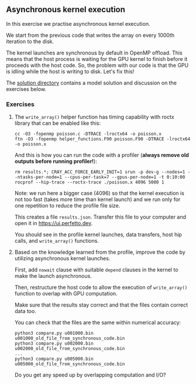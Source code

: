 <!--
SPDX-FileCopyrightText: 2025 CSC - IT Center for Science Ltd. <www.csc.fi>

SPDX-License-Identifier: CC-BY-4.0
-->

## Asynchronous kernel execution

In this exercise we practise asynchronous kernel execution.

We start from the previous code that writes the array on every 1000th iteration to the disk.

The kernel launches are synchronous by default in OpenMP offload.
This means that the host process is waiting for the GPU kernel to finish before it proceeds with the host code.
So, the problem with our code is that the GPU is idling while the host is writing to disk.
Let's fix this!

The [solution directory](solution/) contains a model solution and discussion on the exercises below.

### Exercises

1. The `write_array()` helper function has timing capability with roctx library that can be enabled like this:

       cc -O3 -fopenmp poisson.c -DTRACE -lroctx64 -o poisson.x
       ftn -O3 -fopenmp helper_functions.F90 poisson.F90 -DTRACE -lroctx64 -o poisson.x

   And this is how you can run the code with a profiler (**always remove old outputs before running profiler!**):

       rm results.*; CRAY_ACC_FORCE_EARLY_INIT=1 srun -p dev-g --nodes=1 --ntasks-per-node=1 --cpus-per-task=7 --gpus-per-node=1 -t 0:10:00 rocprof --hip-trace --roctx-trace ./poisson.x 4096 5000 1

   Note: we run here a bigger case (4096) so that the kernel execution is not too fast (takes more time than kernel launch)
   and we run only for one repetition to reduce the profile file size.

   This creates a file `results.json`. Transfer this file to your computer and open it in https://ui.perfetto.dev.

   You should see in the profile kernel launches, data transfers, host hip calls, and `write_array()` functions.

2. Based on the knowledge learned from the profile, improve the code by utilizing asynchronous kernel launches.

   First, add `nowait` clause with suitable `depend` clauses in the kernel to make the launch asynchronous.

   Then, restructure the host code to allow the execution of `write_array()` function to overlap with GPU computation.

   Make sure that the results stay correct and that the files contain correct data too.

   You can check that the files are the same within numerical accuracy:

       python3 compare.py u001000.bin u001000_old_file_from_synchronous_code.bin
       python3 compare.py u002000.bin u002000_old_file_from_synchronous_code.bin
       ...
       python3 compare.py u005000.bin u005000_old_file_from_synchronous_code.bin

   Do you get any speed up by overlapping computation and I/O?
